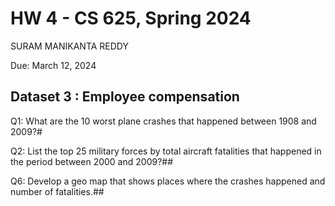 # HW 4 - CS 625, Spring 2024
SURAM MANIKANTA REDDY

Due: March 12, 2024

## Dataset 3 : Employee compensation

Q1: What are the 10 worst plane crashes that happened between 1908 and 2009?#

Q2: List the top 25 military forces by total aircraft fatalities that happened in the period between 2000 and 2009?##

Q6: Develop a geo map that shows places where the crashes happened and number of fatalities.##


